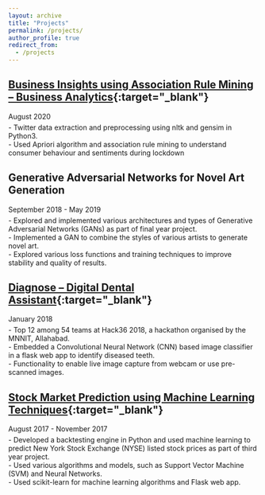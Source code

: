 ```yaml
---
layout: archive
title: "Projects"
permalink: /projects/
author_profile: true
redirect_from:
  - /projects
---
```


## [Business Insights using Association Rule Mining – Business Analytics](https://github.com/danishsaeed2/analytics_projects/tree/master/business_analytics_project){:target="_blank"}
<p style="margin: 5px 0px 5px 0px;">August 2020<br/></p>
- Twitter data extraction and preprocessing using nltk and gensim in Python3.<br/>
- Used Apriori algorithm and association rule mining to understand consumer behaviour and sentiments during lockdown<br/>

## Generative Adversarial Networks for Novel Art Generation
<p style="margin: 5px 0px 5px 0px;">September 2018 - May 2019<br/></p>
- Explored and implemented various architectures and types of Generative Adversarial Networks (GANs) as part of final year project.<br/>
- Implemented a GAN to combine the styles of various artists to generate novel art.<br/>
- Explored various loss functions and training techniques to improve stability and quality of results.<br/>

## [Diagnose – Digital Dental Assistant](https://github.com/danishsaeed2/Diagnose-hack36){:target="_blank"}
<p style="margin: 5px 0px 5px 0px;">January 2018<br/></p>
- Top 12 among 54 teams at Hack36 2018, a hackathon organised by the MNNIT, Allahabad.<br/>
- Embedded a Convolutional Neural Network (CNN) based image classifier in a flask web app to identify diseased teeth.<br/>
- Functionality to enable live image capture from webcam or use pre-scanned images.<br/>

## [Stock Market Prediction using Machine Learning Techniques](https://github.com/danishsaeed2/finance-ml){:target="_blank"}
<p style="margin: 5px 0px 5px 0px;">August 2017 - November 2017<br/></p>
- Developed a backtesting engine in Python and used machine learning to predict New York Stock Exchange (NYSE) listed stock prices as part of third year project.<br/>
- Used various algorithms and models, such as Support Vector Machine (SVM) and Neural Networks.<br/>
- Used scikit-learn for machine learning algorithms and Flask web app.<br/>
